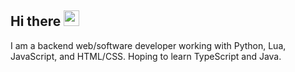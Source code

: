 ## Hi there <img src="https://media.giphy.com/media/hvRJCLFzcasrR4ia7z/giphy.gif" width="25px">

I am a backend web/software developer working with Python, Lua, JavaScript, and HTML/CSS. Hoping to learn TypeScript and Java. 

<!-- ### My GitHub Stats
<a href="https://github.com/Liam31/Liam31">
  <img align="center" src="https://github-readme-stats.vercel.app/api/top-langs/?username=liam31&hide=css,c&langs_count=5&theme=tokyonight" />
</a>
<a href="https://github.com/Liam31/Liam31">
  <img align="center" src="https://github-readme-stats.vercel.app/api?username=liam31&theme=tokyonight&line_height=27&count_private=true)](https://github.com/liam1113/github-readme-stats" />
</a>
<a href="https://github.com/Liam31/STEM-Project">
  <img align="center" src="https://github-readme-stats.vercel.app/api/pin/?username=liam31&repo=STEM-Project&title_color=6d9ff5&line_height=27&text_color=38bcad&icon_color=638fda&bg_color=1a1b27" />
</a>  
<a href="https://github.com/Liam31/InstanceDirectories">
  <img align = "center" src="https://github-readme-stats.vercel.app/api/pin/?username=liam31&repo=InstanceDirectories&title_color=6d9ff5&line_height=27&text_color=38bcad&icon_color=638fda&bg_color=1a1b27"
       </a>
 -->
